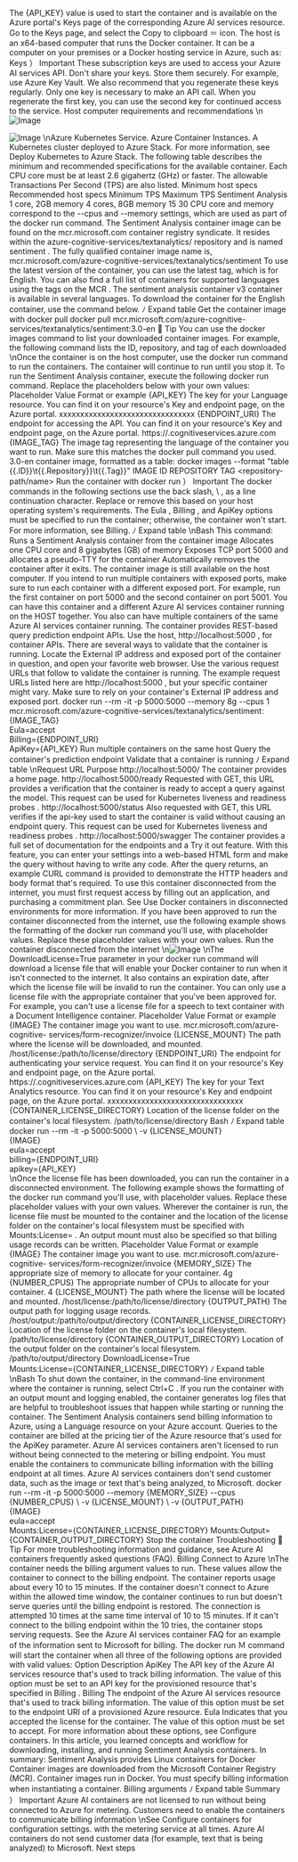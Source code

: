 The {API_KEY}  value is used to start the container and is available on the Azure portal's Keys
page of the corresponding Azure AI services resource. Go to the Keys page, and select the
Copy to clipboard ＝ icon.
The host is an x64-based computer that runs the Docker container. It can be a computer on
your premises or a Docker hosting service in Azure, such as:
Keys
） Important
These subscription keys are used to access your Azure AI services API. Don't share your
keys. Store them securely. For example, use Azure Key Vault. We also recommend that you
regenerate these keys regularly. Only one key is necessary to make an API call. When you
regenerate the first key, you can use the second key for continued access to the service.
Host computer requirements and
recommendations
\n![Image](images/page1251_image1.png)

![Image](images/page1251_image2.png)
\nAzure Kubernetes Service.
Azure Container Instances.
A Kubernetes
 cluster deployed to Azure Stack. For more information, see Deploy
Kubernetes to Azure Stack.
The following table describes the minimum and recommended specifications for the available
container. Each CPU core must be at least 2.6 gigahertz (GHz) or faster. The allowable
Transactions Per Second (TPS) are also listed.
Minimum host
specs
Recommended host
specs
Minimum
TPS
Maximum
TPS
Sentiment
Analysis
1 core, 2GB memory
4 cores, 8GB memory
15
30
CPU core and memory correspond to the --cpus  and --memory  settings, which are used as part
of the docker run  command.
The Sentiment Analysis container image can be found on the mcr.microsoft.com  container
registry syndicate. It resides within the azure-cognitive-services/textanalytics/  repository
and is named sentiment . The fully qualified container image name is,
mcr.microsoft.com/azure-cognitive-services/textanalytics/sentiment
To use the latest version of the container, you can use the latest  tag, which is for English. You
can also find a full list of containers for supported languages using the tags on the MCR
.
The sentiment analysis container v3 container is available in several languages. To download
the container for the English container, use the command below.
ﾉ
Expand table
Get the container image with docker pull
docker pull mcr.microsoft.com/azure-cognitive-
services/textanalytics/sentiment:3.0-en
 Tip
You can use the docker images
 command to list your downloaded container images.
For example, the following command lists the ID, repository, and tag of each downloaded
\nOnce the container is on the host computer, use the docker run
 command to run the
containers. The container will continue to run until you stop it.
To run the Sentiment Analysis container, execute the following docker run  command. Replace
the placeholders below with your own values:
Placeholder
Value
Format or example
{API_KEY}
The key for your Language resource.
You can find it on your resource's Key
and endpoint page, on the Azure
portal.
xxxxxxxxxxxxxxxxxxxxxxxxxxxxxxxx
{ENDPOINT_URI}
The endpoint for accessing the API.
You can find it on your resource's Key
and endpoint page, on the Azure
portal.
https://<your-custom-
subdomain>.cognitiveservices.azure.com
{IMAGE_TAG}
The image tag representing the
language of the container you want
to run. Make sure this matches the
docker pull  command you used.
3.0-en
container image, formatted as a table:
docker images --format "table {{.ID}}\t{{.Repository}}\t{{.Tag}}"
IMAGE ID         REPOSITORY                TAG
<image-id>       <repository-path/name>    <tag-name>
Run the container with docker run
） Important
The docker commands in the following sections use the back slash, \ , as a line
continuation character. Replace or remove this based on your host operating
system's requirements.
The Eula , Billing , and ApiKey  options must be specified to run the container;
otherwise, the container won't start. For more information, see Billing.
ﾉ
Expand table
\nBash
This command:
Runs a Sentiment Analysis container from the container image
Allocates one CPU core and 8 gigabytes (GB) of memory
Exposes TCP port 5000 and allocates a pseudo-TTY for the container
Automatically removes the container after it exits. The container image is still available on
the host computer.
If you intend to run multiple containers with exposed ports, make sure to run each container
with a different exposed port. For example, run the first container on port 5000 and the second
container on port 5001.
You can have this container and a different Azure AI services container running on the HOST
together. You also can have multiple containers of the same Azure AI services container
running.
The container provides REST-based query prediction endpoint APIs.
Use the host, http://localhost:5000 , for container APIs.
There are several ways to validate that the container is running. Locate the External IP address
and exposed port of the container in question, and open your favorite web browser. Use the
various request URLs that follow to validate the container is running. The example request URLs
listed here are http://localhost:5000 , but your specific container might vary. Make sure to rely
on your container's External IP address and exposed port.
docker run --rm -it -p 5000:5000 --memory 8g --cpus 1 \
mcr.microsoft.com/azure-cognitive-services/textanalytics/sentiment:{IMAGE_TAG} \
Eula=accept \
Billing={ENDPOINT_URI} \
ApiKey={API_KEY}
Run multiple containers on the same host
Query the container's prediction endpoint
Validate that a container is running
ﾉ
Expand table
\nRequest URL
Purpose
http://localhost:5000/
The container provides a home page.
http://localhost:5000/ready
Requested with GET, this URL provides a verification that the container
is ready to accept a query against the model. This request can be used
for Kubernetes liveness and readiness probes
.
http://localhost:5000/status
Also requested with GET, this URL verifies if the api-key used to start
the container is valid without causing an endpoint query. This request
can be used for Kubernetes liveness and readiness probes
.
http://localhost:5000/swagger
The container provides a full set of documentation for the endpoints
and a Try it out feature. With this feature, you can enter your settings
into a web-based HTML form and make the query without having to
write any code. After the query returns, an example CURL command is
provided to demonstrate the HTTP headers and body format that's
required.
To use this container disconnected from the internet, you must first request access by filling
out an application, and purchasing a commitment plan. See Use Docker containers in
disconnected environments for more information.
If you have been approved to run the container disconnected from the internet, use the
following example shows the formatting of the docker run  command you'll use, with
placeholder values. Replace these placeholder values with your own values.
Run the container disconnected from the internet
\n![Image](images/page1255_image1.png)
\nThe DownloadLicense=True  parameter in your docker run  command will download a license file
that will enable your Docker container to run when it isn't connected to the internet. It also
contains an expiration date, after which the license file will be invalid to run the container. You
can only use a license file with the appropriate container that you've been approved for. For
example, you can't use a license file for a speech to text container with a Document
Intelligence container.
Placeholder
Value
Format or example
{IMAGE}
The container image
you want to use.
mcr.microsoft.com/azure-cognitive-
services/form-recognizer/invoice
{LICENSE_MOUNT}
The path where the
license will be
downloaded, and
mounted.
/host/license:/path/to/license/directory
{ENDPOINT_URI}
The endpoint for
authenticating your
service request. You can
find it on your
resource's Key and
endpoint page, on the
Azure portal.
https://<your-custom-
subdomain>.cognitiveservices.azure.com
{API_KEY}
The key for your Text
Analytics resource. You
can find it on your
resource's Key and
endpoint page, on the
Azure portal.
xxxxxxxxxxxxxxxxxxxxxxxxxxxxxxxx
{CONTAINER_LICENSE_DIRECTORY}
Location of the license
folder on the
container's local
filesystem.
/path/to/license/directory
Bash
ﾉ
Expand table
docker run --rm -it -p 5000:5000 \ 
-v {LICENSE_MOUNT} \
{IMAGE} \
eula=accept \
billing={ENDPOINT_URI} \
apikey={API_KEY} \
\nOnce the license file has been downloaded, you can run the container in a disconnected
environment. The following example shows the formatting of the docker run  command you'll
use, with placeholder values. Replace these placeholder values with your own values.
Wherever the container is run, the license file must be mounted to the container and the
location of the license folder on the container's local filesystem must be specified with
Mounts:License= . An output mount must also be specified so that billing usage records can be
written.
Placeholder
Value
Format or example
{IMAGE}
The container image
you want to use.
mcr.microsoft.com/azure-cognitive-
services/form-recognizer/invoice
{MEMORY_SIZE}
The appropriate size
of memory to
allocate for your
container.
4g
{NUMBER_CPUS}
The appropriate
number of CPUs to
allocate for your
container.
4
{LICENSE_MOUNT}
The path where the
license will be
located and
mounted.
/host/license:/path/to/license/directory
{OUTPUT_PATH}
The output path for
logging usage
records.
/host/output:/path/to/output/directory
{CONTAINER_LICENSE_DIRECTORY}
Location of the
license folder on the
container's local
filesystem.
/path/to/license/directory
{CONTAINER_OUTPUT_DIRECTORY}
Location of the
output folder on the
container's local
filesystem.
/path/to/output/directory
DownloadLicense=True \
Mounts:License={CONTAINER_LICENSE_DIRECTORY} 
ﾉ
Expand table
\nBash
To shut down the container, in the command-line environment where the container is running,
select Ctrl+C .
If you run the container with an output mount and logging enabled, the container generates
log files that are helpful to troubleshoot issues that happen while starting or running the
container.
The Sentiment Analysis containers send billing information to Azure, using a Language
resource on your Azure account.
Queries to the container are billed at the pricing tier of the Azure resource that's used for the
ApiKey  parameter.
Azure AI services containers aren't licensed to run without being connected to the metering or
billing endpoint. You must enable the containers to communicate billing information with the
billing endpoint at all times. Azure AI services containers don't send customer data, such as the
image or text that's being analyzed, to Microsoft.
docker run --rm -it -p 5000:5000 --memory {MEMORY_SIZE} --cpus {NUMBER_CPUS} \ 
-v {LICENSE_MOUNT} \ 
-v {OUTPUT_PATH} \
{IMAGE} \
eula=accept \
Mounts:License={CONTAINER_LICENSE_DIRECTORY}
Mounts:Output={CONTAINER_OUTPUT_DIRECTORY}
Stop the container
Troubleshooting
 Tip
For more troubleshooting information and guidance, see Azure AI containers frequently
asked questions (FAQ).
Billing
Connect to Azure
\nThe container needs the billing argument values to run. These values allow the container to
connect to the billing endpoint. The container reports usage about every 10 to 15 minutes. If
the container doesn't connect to Azure within the allowed time window, the container
continues to run but doesn't serve queries until the billing endpoint is restored. The connection
is attempted 10 times at the same time interval of 10 to 15 minutes. If it can't connect to the
billing endpoint within the 10 tries, the container stops serving requests. See the Azure AI
services container FAQ for an example of the information sent to Microsoft for billing.
The docker run Ｍ
 command will start the container when all three of the following options
are provided with valid values:
Option
Description
ApiKey
The API key of the Azure AI services resource that's used to track billing information.
The value of this option must be set to an API key for the provisioned resource that's specified
in Billing .
Billing
The endpoint of the Azure AI services resource that's used to track billing information.
The value of this option must be set to the endpoint URI of a provisioned Azure resource.
Eula
Indicates that you accepted the license for the container.
The value of this option must be set to accept.
For more information about these options, see Configure containers.
In this article, you learned concepts and workflow for downloading, installing, and running
Sentiment Analysis containers. In summary:
Sentiment Analysis provides Linux containers for Docker
Container images are downloaded from the Microsoft Container Registry (MCR).
Container images run in Docker.
You must specify billing information when instantiating a container.
Billing arguments
ﾉ
Expand table
Summary
） Important
Azure AI containers are not licensed to run without being connected to Azure for
metering. Customers need to enable the containers to communicate billing information
\nSee Configure containers for configuration settings.
with the metering service at all times. Azure AI containers do not send customer data (for
example, text that is being analyzed) to Microsoft.
Next steps